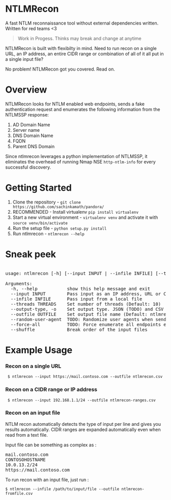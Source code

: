 # NTLMRecon

A fast NTLM reconnaissance tool without external dependencies written. Written for red teams <3

> Work in Progess. Thinks may break and change at anytime

NTLMRecon is built with flexibilty in mind. Need to run recon on a single URL, an IP address, an entire CIDR range or combination of all of it all put in a single input file?

No problem! NTLMRecon got you covered. Read on.

# Overview

NTLMRecon looks for NTLM enabled web endpoints, sends a fake authentication request and enumerates the following information from the NTLMSSP response:

1. AD Domain Name 
2. Server name
3. DNS Domain Name
4. FQDN
5. Parent DNS Domain

Since ntlmrecon leverages a python implementation of NTLMSSP, it eliminates the overhead of running Nmap NSE `http-ntlm-info` for every successful discovery.


# Getting Started

1. Clone the repository - `git clone https://github.com/sachinkamath/pandora/`
2. RECOMMENDED - Install virtualenv `pip install virtualenv`
3. Start a new virtual environment - `virtualenv venv` and activate it with `source venv/bin/activate`
4. Run the setup file - `python setup.py install`
5. Run ntlmrecon - `ntlmrecon --help`


# Sneak peek

<pre>

usage: ntlmrecon [-h] [--input INPUT | --infile INFILE] [--threads THREADS] [--output-type] --outfile OUTFILE [--random-user-agent] [--force-all] [--shuffle]

Arguments:
  -h, --help           show this help message and exit
  --input INPUT        Pass input as an IP address, URL or CIDR to enumerate NTLM endpoints
  --infile INFILE      Pass input from a local file
  --threads THREADS    Set number of threads (Default: 10)
  --output-type, -o    Set output type. JSON (TODO) and CSV supported (Default: CSV)
  --outfile OUTFILE    Set output file name (Default: ntlmrecon.csv)
  --random-user-agent  TODO: Randomize user agents when sending requests (Default: False)
  --force-all          TODO: Force enumerate all endpoints even if a valid endpoint is found for a URL (Default : False)
  --shuffle            Break order of the input files
</pre>


# Example Usage

### Recon on a single URL

` $ ntlmrecon --input https://mail.contoso.com --outfile ntlmrecon.csv`

### Recon on a CIDR range or IP address

` $ ntlmrecon --input 192.168.1.1/24 --outfile ntlmrecon-ranges.csv`

### Recon on an input file

NTLM recon automatically detects the type of input per line and gives you results automatically.
CIDR ranges are expanded automatically even when read from a text file.

Input file can be something as complex as :

<pre>
mail.contoso.com
CONTOSOHOSTNAME
10.0.13.2/24
https://mail.contoso.com
</pre>

To run recon with an input file, just run :

`$ ntlmrecon --infile /path/to/input/file --outfile ntlmrecon-fromfile.csv`
